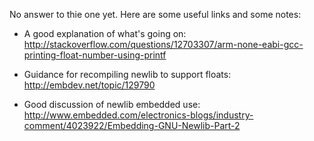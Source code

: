 No answer to thie one yet. Here are some useful links and some notes:

* A good explanation of what's going on: http://stackoverflow.com/questions/12703307/arm-none-eabi-gcc-printing-float-number-using-printf

* Guidance for recompiling newlib to support floats: http://embdev.net/topic/129790

* Good discussion of newlib embedded use: http://www.embedded.com/electronics-blogs/industry-comment/4023922/Embedding-GNU-Newlib-Part-2